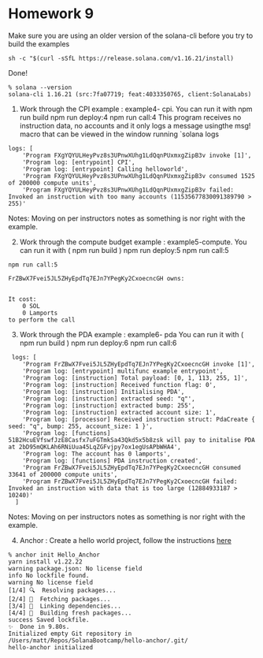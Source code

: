 # Homework 9

Make sure you are using an older version of the solana-cli before you try to build the examples
```
sh -c "$(curl -sSfL https://release.solana.com/v1.16.21/install)
```
Done!
```
% solana --version
solana-cli 1.16.21 (src:7fa07719; feat:4033350765, client:SolanaLabs)
```
1. Work through the CPI example : example4-
cpi. You can run it with
npm run build
npm run deploy:4
npm run call:4
This program receives no instruction data, no accounts and it only logs a message usingthe msg! macro that can be viewed in the window running `solana logs

```
logs: [
    'Program FXgYQYULHeyPvz8s3UPnwXUhg1LdQqnPUxmxgZipB3v invoke [1]',
    'Program log: [entrypoint] CPI',
    'Program log: [entrypoint] Calling helloworld',
    'Program FXgYQYULHeyPvz8s3UPnwXUhg1LdQqnPUxmxgZipB3v consumed 1525 of 200000 compute units',
    'Program FXgYQYULHeyPvz8s3UPnwXUhg1LdQqnPUxmxgZipB3v failed: Invoked an instruction with too many accounts (11535677830091389790 > 255)'
```

Notes: Moving on per instructors notes as something is nor right with the example.

2. Work through the compute budget example :
example5-compute. You can run it with
( npm run build )
npm run deploy:5
npm run call:5

```
npm run call:5

FrZBwX7Fvei5JL5ZHyEpdTq7EJn7YPegKy2CxoecncGH owns:


It cost:
	0 SOL
	0 Lamports
to perform the call
```
3. Work through the PDA example : example6-
pda
You can run it with
( npm run build )
npm run deploy:6
npm run call:6

```
 logs: [
    'Program FrZBwX7Fvei5JL5ZHyEpdTq7EJn7YPegKy2CxoecncGH invoke [1]',
    'Program log: [entrypoint] multifunc example entrypoint',
    'Program log: [instruction] Total payload: [0, 1, 113, 255, 1]',
    'Program log: [instruction] Received function flag: 0',
    'Program log: [instruction] Initialising PDA',
    'Program log: [instruction] extracted seed: "q"',
    'Program log: [instruction] extracted bump: 255',
    'Program log: [instruction] extracted account size: 1',
    'Program log: [processor] Received instruction struct: PdaCreate { seed: "q", bump: 255, account_size: 1 }',
    'Program log: [functions] 51B2HcuEVfswfJzE8Casfx7uFGTmkSa43Qkd5x5b8zsk will pay to initalise PDA at 2bD95mQKLAh6RNiUua45LqZGFvjpy7ox1egUsAPbWHA4',
    'Program log: The account has 0 lamports',
    'Program log: [functions] PDA instruction created',
    'Program FrZBwX7Fvei5JL5ZHyEpdTq7EJn7YPegKy2CxoecncGH consumed 33641 of 200000 compute units',
    'Program FrZBwX7Fvei5JL5ZHyEpdTq7EJn7YPegKy2CxoecncGH failed: Invoked an instruction with data that is too large (12884933187 > 10240)'
  ]
```
Notes: Moving on per instructors notes as something is nor right with the example.

4. Anchor : Create a hello world project, follow the instructions [here](https://book.anchor-lang.com/getting_started/hello_anchor.html)

```
% anchor init Hello_Anchor
yarn install v1.22.22
warning package.json: No license field
info No lockfile found.
warning No license field
[1/4] 🔍  Resolving packages...
[2/4] 🚚  Fetching packages...
[3/4] 🔗  Linking dependencies...
[4/4] 🔨  Building fresh packages...
success Saved lockfile.
✨  Done in 9.80s.
Initialized empty Git repository in /Users/matt/Repos/SolanaBootcamp/hello-anchor/.git/
hello-anchor initialized
```